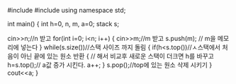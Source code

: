 #include <iostream>
#include <stack>
using namespace std;

int main() {
  int h=0, n, m, a=0;
  stack<int> s;

  cin>>n;//n 받고 
  for(int i=0; i<n; i++)
  {
    cin>>m;//m 받고 
    s.push(m); // m을 메모리에 넣는다
  }
  while(s.size())//스택 사이즈 까지 돌림
  {
    if(h<s.top())//ㅅ스택에서 처음이 아닌 끝에 있는 원소 반환
    {            // 해서 비교후 새로운 스택이 더크면 h를 바꾸고
      h=s.top();// a값 증가 시킨다.
      a++;
    }
    s.pop();//top에 있는 원소 삭제 시키기 
  }
  cout<<a;
}
